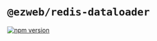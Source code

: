 # `@ezweb/redis-dataloader`
[![npm version](https://badge.fury.io/js/@ezweb%2Fredis-dataloader.svg)](https://badge.fury.io/js/@ezweb%2Fredis-dataloader)
